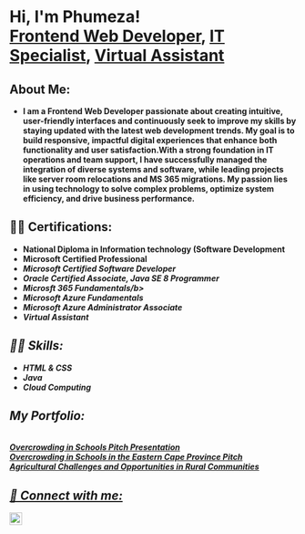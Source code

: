 <h1>Hi, I'm Phumeza! <br/><a href="https://github.com/PSotshintshi">Frontend Web Developer</a>, <a href="https://www.linkedin.com/in/PhumezaSotshintshi/">IT Specialist</a>, <a href="https://www.linkedin.com/in/PhumezaSotshintshi/">Virtual Assistant</a></h1>

<h2>About Me:</h2>

- <b>I am a Frontend Web Developer passionate about creating intuitive, user-friendly interfaces and continuously seek to improve my skills by staying updated with the latest web development trends. My goal is to build responsive, impactful digital experiences that enhance both functionality and user satisfaction.With a strong foundation in IT operations and team support, I have successfully managed the integration of diverse systems and software, while leading projects like server room relocations and MS 365 migrations. My passion lies in using technology to solve complex problems, optimize system efficiency, and drive business performance.
</b>   
<h2>👨‍💻 Certifications:</h2>

- <b> National Diploma in Information technology (Software Development</b>
- <b> Microsoft Certified Professional</b><i>
- <b> Microsoft Certified Software Developer</b>
- <b> Oracle Certified Associate, Java SE 8 Programmer</b>
- <b> Microsft 365 Fundamentals/b>
- <b> Microsoft Azure Fundamentals</b>
- <b> Microsoft Azure Administrator Associate</b>
- <b> Virtual Assistant</b>
    
<h2>👨‍💻 Skills:</h2>

- <b> HTML & CSS </b>
- <b> Java </b>
- <b> Cloud Computing</b>
<h2>  My Portfolio:</h2>
<b><br/><a href="https://sites.google.com/view/phumeza-sotshintshi/my-portfolio">  Overcrowding in Schools Pitch Presentation</b>
<b><br/><a href="https://sites.google.com/view/phumeza-sotshintshi/my-portfolio"> Overcrowding in Schools in the Eastern Cape Province Pitch </b>
<b><br/><a href="https://sites.google.com/view/phumeza-sotshintshi/my-portfolio"> Agricultural Challenges and Opportunities in Rural Communities </b>
  
<h2> 🤳 Connect with me:</h2>

[<img align="left" alt="PhumezaSotshintshi | LinkedIn" width="22px" src="https://cdn.jsdelivr.net/npm/simple-icons@v3/icons/linkedin.svg" />][linkedin]


[twitter]: https://twitter.com/joshmadakor
[youtube]: https://www.youtube.com/c/joshmadakor
[instagram]: https://www.instagram.com/joshmadakor/
[linkedin]: https://linkedin.com/in/joshmadakor

<!--
**joshmadakor1/joshmadakor1** is a ✨ _special_ ✨ repository because its `README.md` (this file) appears on your GitHub profile.

Here are some ideas to get you started:

- 🔭 I’m currently working on ...
- 🌱 I’m currently learning ...
- 👯 I’m looking to collaborate on ...
- 🤔 I’m looking for help with ...
- 💬 Ask me about ...
- 📫 How to reach me: ...
- 😄 Pronouns: ...
- ⚡ Fun fact: ...
-->

